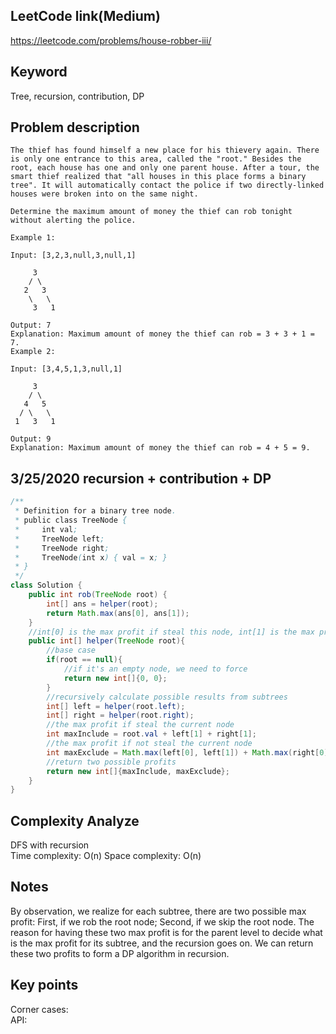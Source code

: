 ## LeetCode link(Medium)
https://leetcode.com/problems/house-robber-iii/

## Keyword
Tree, recursion, contribution, DP

## Problem description
```
The thief has found himself a new place for his thievery again. There is only one entrance to this area, called the "root." Besides the root, each house has one and only one parent house. After a tour, the smart thief realized that "all houses in this place forms a binary tree". It will automatically contact the police if two directly-linked houses were broken into on the same night.

Determine the maximum amount of money the thief can rob tonight without alerting the police.

Example 1:

Input: [3,2,3,null,3,null,1]

     3
    / \
   2   3
    \   \ 
     3   1

Output: 7 
Explanation: Maximum amount of money the thief can rob = 3 + 3 + 1 = 7.
Example 2:

Input: [3,4,5,1,3,null,1]

     3
    / \
   4   5
  / \   \ 
 1   3   1

Output: 9
Explanation: Maximum amount of money the thief can rob = 4 + 5 = 9.
```
## 3/25/2020 recursion + contribution + DP

```java
/**
 * Definition for a binary tree node.
 * public class TreeNode {
 *     int val;
 *     TreeNode left;
 *     TreeNode right;
 *     TreeNode(int x) { val = x; }
 * }
 */
class Solution {
    public int rob(TreeNode root) {
        int[] ans = helper(root);
        return Math.max(ans[0], ans[1]);
    }
    //int[0] is the max profit if steal this node, int[1] is the max profit if not steal this node
    public int[] helper(TreeNode root){
        //base case
        if(root == null){
            //if it's an empty node, we need to force 
            return new int[]{0, 0};
        }
        //recursively calculate possible results from subtrees
        int[] left = helper(root.left);
        int[] right = helper(root.right);
        //the max profit if steal the current node
        int maxInclude = root.val + left[1] + right[1];
        //the max profit if not steal the current node
        int maxExclude = Math.max(left[0], left[1]) + Math.max(right[0], right[1]);
        //return two possible profits
        return new int[]{maxInclude, maxExclude};
    }
}
```

## Complexity Analyze
DFS with recursion\
Time complexity: O(n)
Space complexity: O(n)

## Notes
By observation, we realize for each subtree, there are two possible max profit: First, if we rob the root node; Second, if we skip the root node. The reason for having these two max profit is for the parent level to decide what is the max profit for its subtree, and the recursion goes on. We can return these two profits to form a DP algorithm in recursion.

## Key points
Corner cases: \
API: 
